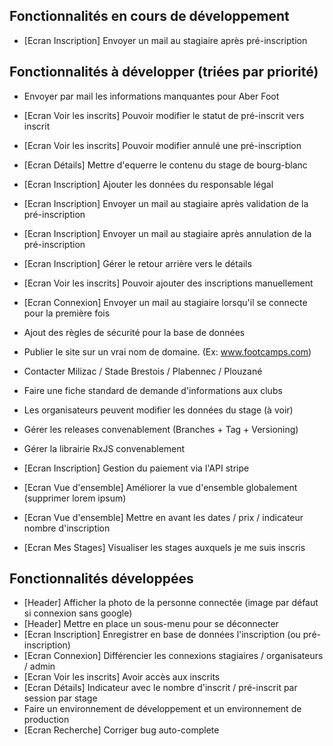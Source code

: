 ## Fonctionnalités en cours de développement
- [Ecran Inscription] Envoyer un mail au stagiaire après pré-inscription

## Fonctionnalités à développer (triées par priorité)
- Envoyer par mail les informations manquantes pour Aber Foot
- [Ecran Voir les inscrits] Pouvoir modifier le statut de pré-inscrit vers inscrit
- [Ecran Voir les inscrits] Pouvoir modifier annulé une pré-inscription
- [Ecran Détails] Mettre d'equerre le contenu du stage de bourg-blanc
- [Ecran Inscription] Ajouter les données du responsable légal
- [Ecran Inscription] Envoyer un mail au stagiaire après validation de la pré-inscription
- [Ecran Inscription] Envoyer un mail au stagiaire après annulation de la pré-inscription
- [Ecran Inscription] Gérer le retour arrière vers le détails
- [Ecran Voir les inscrits] Pouvoir ajouter des inscriptions manuellement
- [Ecran Connexion] Envoyer un mail au stagiaire lorsqu'il se connecte pour la première fois
- Ajout des règles de sécurité pour la base de données
- Publier le site sur un vrai nom de domaine. (Ex: www.footcamps.com) 

- Contacter Milizac / Stade Brestois / Plabennec / Plouzané
- Faire une fiche standard de demande d'informations aux clubs
- Les organisateurs peuvent modifier les données du stage (à voir)
- Gérer les releases convenablement (Branches + Tag + Versioning)
- Gérer la librairie RxJS convenablement

- [Ecran Inscription] Gestion du paiement via l'API stripe
- [Ecran Vue d'ensemble] Améliorer la vue d'ensemble globalement (supprimer lorem ipsum)
- [Ecran Vue d'ensemble] Mettre en avant les dates / prix / indicateur nombre d'inscription
- [Ecran Mes Stages] Visualiser les stages auxquels je me suis inscris

## Fonctionnalités développées
- [Header] Afficher la photo de la personne connectée (image par défaut si connexion sans google)
- [Header] Mettre en place un sous-menu pour se déconnecter
- [Ecran Inscription] Enregistrer en base de données l'inscription (ou pré-inscription)
- [Ecran Connexion] Différencier les connexions stagiaires / organisateurs / admin
- [Ecran Voir les inscrits] Avoir accès aux inscrits
- [Ecran Détails] Indicateur avec le nombre d'inscrit / pré-inscrit par session par stage
- Faire un environnement de développement et un environnement de production
- [Ecran Recherche] Corriger bug auto-complete
